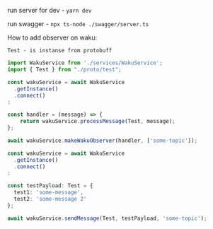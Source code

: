 run server for dev - `yarn dev`

run swagger - `npx ts-node ./swagger/server.ts`

How to add observer on waku:

`Test - is instanse from protobuff`

```typescript
import WakuService from './services/WakuService';
import { Test } from "./proto/test";

const wakuService = await WakuService
  .getInstance()
  .connect()
;

const handler = (message) => {
    return wakuService.processMessage(Test, message);
};

await wakuService.makeWakuObserver(handler, ['some-topic']);
```

```typescript
const wakuService = await WakuService
  .getInstance()
  .connect()
;

const testPayload: Test = {
  test1: 'some-message',
  test2: 'some-message 2'
};

await wakuService.sendMessage(Test, testPayload, 'some-topic');
```

